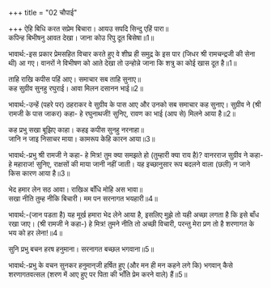 +++
title = "02 चौपाई"

+++
ऐहि बिधि करत सप्रेम बिचारा। आयउ सपदि सिन्दु एहिं पारा॥  
कपिन्ह बिभीषनु आवत देखा। जाना कोउ रिपु दूत बिसेषा॥1॥  

भावार्थ:-इस प्रकार प्रेमसहित विचार करते हुए वे शीघ्र ही समुद्र के इस पार (जिधर श्री रामचन्द्रजी की सेना थी) आ गए। वानरों ने विभीषण को आते देखा तो उन्होन्ने जाना कि शत्रु का कोई खास दूत है॥1॥  

ताहि राखि कपीस पहिं आए। समाचार सब ताहि सुनाए॥  
कह सुग्रीव सुनहु रघुराई। आवा मिलन दसानन भाई॥2॥  

भावार्थ:-उन्हें (पहरे पर) ठहराकर वे सुग्रीव के पास आए और उनको सब समाचार कह सुनाए। सुग्रीव ने (श्री रामजी के पास जाकर) कहा- हे रघुनाथजी! सुनिए, रावण का भाई (आप से) मिलने आया है॥2॥  

कह प्रभु सखा बूझिए काहा। कहइ कपीस सुनहु नरनाहा॥  
जानि न जाइ निसाचर माया। कामरूप केहि कारन आया॥3॥  

भावार्थ:-प्रभु श्री रामजी ने कहा- हे मित्र! तुम क्या समझते हो (तुम्हारी क्या राय है)? वानरराज सुग्रीव ने कहा- हे महाराज! सुनिए, राक्षसों की माया जानी नहीं जाती। यह इच्छानुसार रूप बदलने वाला (छली) न जाने किस कारण आया है॥3॥  

भेद हमार लेन सठ आवा। राखिअ बाँधि मोहि अस भावा॥  
सखा नीति तुम्ह नीकि बिचारी। मम पन सरनागत भयहारी॥4॥  

भावार्थ:-(जान पडता है) यह मूर्ख हमारा भेद लेने आया है, इसलिए मुझे तो यही अच्छा लगता है कि इसे बाँध रखा जाए। (श्री रामजी ने कहा-) हे मित्र! तुमने नीति तो अच्छी विचारी, परन्तु मेरा प्रण तो है शरणागत के भय को हर लेना!॥4॥  

सुनि प्रभु बचन हरष हनुमाना। सरनागत बच्छल भगवाना॥5॥  

भावार्थ:-प्रभु के वचन सुनकर हनुमान्‌जी हर्षित हुए (और मन ही मन कहने लगे कि) भगवान्‌ कैसे शरणागतवत्सल (शरण में आए हुए पर पिता की भाँति प्रेम करने वाले) हैं॥5॥  
